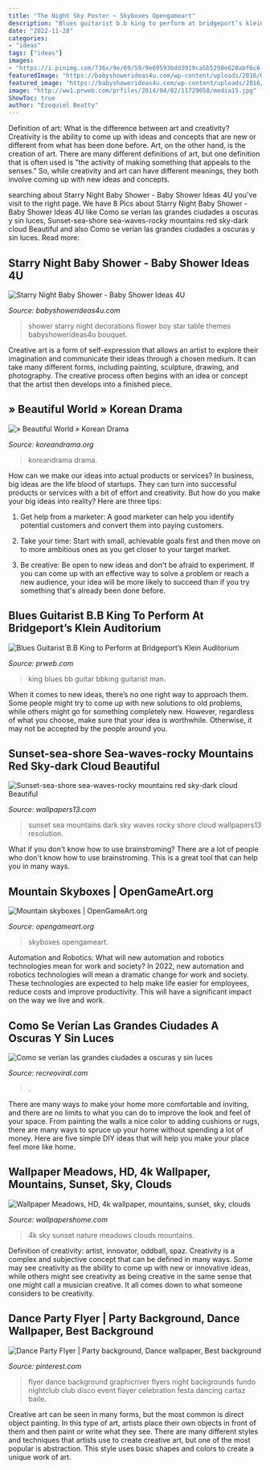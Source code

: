 ```yaml
---
title: "The Night Sky Poster ~ Skyboxes Opengameart"
description: "Blues guitarist b.b king to perform at bridgeport’s klein auditorium"
date: "2022-11-28"
categories:
- "ideas"
tags: ["ideas"]
images:
- "https://i.pinimg.com/736x/9e/69/59/9e69593bdd3919ca5b5298e628abf6c6.jpg"
featuredImage: "https://babyshowerideas4u.com/wp-content/uploads/2016/09/Starry-Night-Baby-Shower-Flower-Bouquet.jpg"
featured_image: "https://babyshowerideas4u.com/wp-content/uploads/2016/09/Starry-Night-Baby-Shower-Flower-Bouquet.jpg"
image: "http://ww1.prweb.com/prfiles/2014/04/02/11729058/media15.jpg"
ShowToc: true
author: "Ezequiel Beatty"
---
```



Definition of art: What is the difference between art and creativity?
Creativity is the ability to come up with ideas and concepts that are new or different from what has been done before. Art, on the other hand, is the creation of art. There are many different definitions of art, but one definition that is often used is "the activity of making something that appeals to the senses." So, while creativity and art can have different meanings, they both involve coming up with new ideas and concepts.

	

		
searching about Starry Night Baby Shower - Baby Shower Ideas 4U you've visit to the right page. We have 8 Pics about Starry Night Baby Shower - Baby Shower Ideas 4U like Como se verían las grandes ciudades a oscuras y sin luces, Sunset-sea-shore sea-waves-rocky mountains red sky-dark cloud Beautiful and also Como se verían las grandes ciudades a oscuras y sin luces. Read more:
		
    
## Starry Night Baby Shower - Baby Shower Ideas 4U

<img loading=lazy src="https://babyshowerideas4u.com/wp-content/uploads/2016/09/Starry-Night-Baby-Shower-Flower-Bouquet.jpg" onerror="this.onerror=null;this.src='https://tse3.mm.bing.net/th?id=OIP.Z1UekD01jwyO64vw-WDtYwHaJ4&amp;pid=15.1';" alt="Starry Night Baby Shower - Baby Shower Ideas 4U">

_Source: babyshowerideas4u.com_

>shower starry night decorations flower boy star table themes babyshowerideas4u bouquet. 

	

Creative art is a form of self-expression that allows an artist to explore their imagination and communicate their ideas through a chosen medium. It can take many different forms, including painting, sculpture, drawing, and photography. The creative process often begins with an idea or concept that the artist then develops into a finished piece.

    
## » Beautiful World » Korean Drama

<img loading=lazy src="http://www.koreandrama.org/wp-content/uploads/2019/03/Beautiful-World-Poster-1.jpg" onerror="this.onerror=null;this.src='https://tse4.mm.bing.net/th?id=OIP.WE3s7DQJ3lu-pKCqkTB2iQHaLM&amp;pid=15.1';" alt="» Beautiful World » Korean Drama">

_Source: koreandrama.org_

>koreandrama drama. 

	

How can we make our ideas into actual products or services?
In business, big ideas are the life blood of startups. They can turn into successful products or services with a bit of effort and creativity. But how do you make your big ideas into reality? Here are three tips:
1) Get help from a marketer: A good marketer can help you identify potential customers and convert them into paying customers.

2) Take your time: Start with small, achievable goals first and then move on to more ambitious ones as you get closer to your target market.

3) Be creative: Be open to new ideas and don't be afraid to experiment. If you can come up with an effective way to solve a problem or reach a new audience, your idea will be more likely to succeed than if you try something that's already been done before.

    
## Blues Guitarist B.B King To Perform At Bridgeport’s Klein Auditorium

<img loading=lazy src="http://ww1.prweb.com/prfiles/2014/04/02/11729058/media15.jpg" onerror="this.onerror=null;this.src='https://tse3.mm.bing.net/th?id=OIP.osracUEmudCdI6s-s3VqhgHaJ9&amp;pid=15.1';" alt="Blues Guitarist B.B King to Perform at Bridgeport’s Klein Auditorium">

_Source: prweb.com_

>king blues bb guitar bbking guitarist man. 

	

When it comes to new ideas, there’s no one right way to approach them. Some people might try to come up with new solutions to old problems, while others might go for something completely new. However, regardless of what you choose, make sure that your idea is worthwhile. Otherwise, it may not be accepted by the people around you.

    
## Sunset-sea-shore Sea-waves-rocky Mountains Red Sky-dark Cloud Beautiful

<img loading=lazy src="https://www.wallpapers13.com/wp-content/uploads/2016/01/Sunset-sea-shore-sea-waves-rocky-mountains-red-sky-dark-cloud-Beautiful-HD-Wallpaper.jpg" onerror="this.onerror=null;this.src='https://tse1.mm.bing.net/th?id=OIP.lelnkV9In7YoIDJhlsVG_wHaEo&amp;pid=15.1';" alt="Sunset-sea-shore sea-waves-rocky mountains red sky-dark cloud Beautiful">

_Source: wallpapers13.com_

>sunset sea mountains dark sky waves rocky shore cloud wallpapers13 resolution. 

	

What if you don't know how to use brainstroming?
There are a lot of people who don't know how to use brainstroming. This is a great tool that can help you in many ways.

    
## Mountain Skyboxes | OpenGameArt.org

<img loading=lazy src="https://opengameart.org/sites/default/files/Maskonaive2.jpg" onerror="this.onerror=null;this.src='https://tse4.mm.bing.net/th?id=OIP.5FRsxBe5wBMNpBFUh_pXqAAAAA&amp;pid=15.1';" alt="Mountain skyboxes | OpenGameArt.org">

_Source: opengameart.org_

>skyboxes opengameart. 

	

Automation and Robotics: What will new automation and robotics technologies mean for work and society?
In 2022, new automation and robotics technologies will mean a dramatic change for work and society. These technologies are expected to help make life easier for employees, reduce costs and improve productivity. This will have a significant impact on the way we live and work.

    
## Como Se Verían Las Grandes Ciudades A Oscuras Y Sin Luces

<img loading=lazy src="https://www.recreoviral.com/wp-content/uploads/2014/12/Ciudades-del-mundo-a-oscuras-7.jpg" onerror="this.onerror=null;this.src='https://tse1.mm.bing.net/th?id=OIP.6F7KnYdi1gYm5RQ6uOv2xwHaE8&amp;pid=15.1';" alt="Como se verían las grandes ciudades a oscuras y sin luces">

_Source: recreoviral.com_

>. 

	

There are many ways to make your home more comfortable and inviting, and there are no limits to what you can do to improve the look and feel of your space. From painting the walls a nice color to adding cushions or rugs, there are many ways to spruce up your home without spending a lot of money. Here are five simple DIY ideas that will help you make your place feel more like home.

    
## Wallpaper Meadows, HD, 4k Wallpaper, Mountains, Sunset, Sky, Clouds

<img loading=lazy src="https://wallpapershome.com/images/wallpapers/meadows-3840x2160-hd-4k-wallpaper-mountains-sunset-sky-clouds-5256.jpg" onerror="this.onerror=null;this.src='https://tse3.mm.bing.net/th?id=OIP.34vHfBZFuN7_LBE-lgDs2QHaEK&amp;pid=15.1';" alt="Wallpaper Meadows, HD, 4k wallpaper, mountains, sunset, sky, clouds">

_Source: wallpapershome.com_

>4k sky sunset nature meadows clouds mountains. 

	

Definition of creativity: artist, innovator, oddball, spaz.
Creativity is a complex and subjective concept that can be defined in many ways. Some may see creativity as the ability to come up with new or innovative ideas, while others might see creativity as being creative in the same sense that one might call a musician creative. It all comes down to what someone considers to be creativity.

    
## Dance Party Flyer | Party Background, Dance Wallpaper, Best Background

<img loading=lazy src="https://i.pinimg.com/736x/9e/69/59/9e69593bdd3919ca5b5298e628abf6c6.jpg" onerror="this.onerror=null;this.src='https://tse1.mm.bing.net/th?id=OIP.nPwnX-8hYp1y3eHwUXuRSgHaKe&amp;pid=15.1';" alt="Dance Party Flyer | Party background, Dance wallpaper, Best background">

_Source: pinterest.com_

>flyer dance background graphicriver flyers night backgrounds fundo nightclub club disco event flayer celebration festa dancing cartaz baile. 

	

Creative art can be seen in many forms, but the most common is direct object painting. In this type of art, artists place their own objects in front of them and then paint or write what they see. There are many different styles and techniques that artists use to create creative art, but one of the most popular is abstraction. This style uses basic shapes and colors to create a unique work of art.

